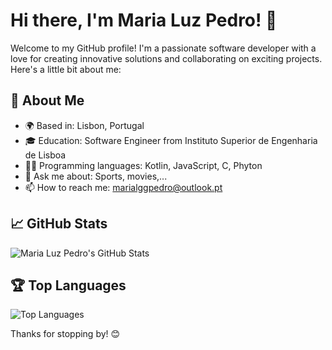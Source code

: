 # Hi there, I'm Maria Luz Pedro! 👋

Welcome to my GitHub profile! I'm a passionate software developer with a love for creating innovative solutions and collaborating on exciting projects. Here's a little bit about me:

## 🚀 About Me
- 🌍 Based in: Lisbon, Portugal
- 🎓 Education: Software Engineer from Instituto Superior de Engenharia de Lisboa
- 🧑‍💻 Programming languages: Kotlin, JavaScript, C, Phyton
- 💬 Ask me about: Sports, movies,...
- 📫 How to reach me: marialggpedro@outlook.pt

## 📈 GitHub Stats
![Maria Luz Pedro's GitHub Stats](https://github-readme-stats.vercel.app/api?username=maria-da-luz&show_icons=true&theme=radical)

## 🏆 Top Languages
![Top Languages](https://github-readme-stats.vercel.app/api/top-langs/?username=maria-da-luz&layout=compact&theme=radical)

Thanks for stopping by! 😊
```` ▋
